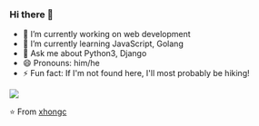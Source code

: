 ### Hi there 👋 

- 🔭 I’m currently working on web development
- 🌱 I’m currently learning JavaScript, Golang
- 💬 Ask me about Python3, Django
- 😄 Pronouns: him/he
- ⚡ Fun fact: If I'm not found here, I'll most probably be hiking!

<img src="https://github-readme-stats.vercel.app/api?username=xhongc&show_icons=false">

⭐️ From [xhongc](https://github.com/xhongc)
